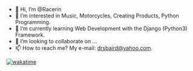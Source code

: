 - 👋 Hi, I’m @Racerin
- 👀 I’m interested in Music, Motorcycles, Creating Products, Python Programming.
- 🌱 I’m currently learning Web Development with the Django (Python3) Framework.
- 💞️ I’m looking to collaborate on ...
- 📫 How to reach me? My e-mail: drsbaird@yahoo.com.

<!---
Racerin/Racerin is a ✨ special ✨ repository because its `README.md` (this file) appears on your GitHub profile.
You can click the Preview link to take a look at your changes.
--->

[![wakatime](https://wakatime.com/badge/user/77294c93-133c-4a60-a9e1-b40541149f0c.svg)](https://wakatime.com/@77294c93-133c-4a60-a9e1-b40541149f0c)
